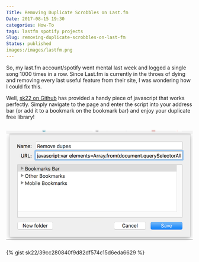 ```yaml
---
Title: Removing Duplicate Scrobbles on Last.fm
Date: 2017-08-15 19:30
categories: How-To
tags: lastfm spotify projects
Slug: removing-duplicate-scrobbles-on-last-fm
Status: published
images:/images/lastfm.png
---
```


So, my last.fm account/spotify went mental last week and logged a single song 1000 times in a row. Since Last.fm is currently in the throes of dying and removing every last useful feature from their site, I was wondering how I could fix this.

Well, [sk22 on Github](https://gist.github.com/sk22/39cc280840f9d82df574c15d6eda6629) has provided a handy piece of javascript that works perfectly. Simply navigate to the page and enter the script into your address bar (or add it to a bookmark on the bookmark bar) and enjoy your duplicate free library!

![Screen Shot 2017-08-15 at 20.29.16](/images/screen-shot-2017-08-15-at-20-29-16.png)
------------------------------------------------------------------------

{% gist sk22/39cc280840f9d82df574c15d6eda6629 %}
